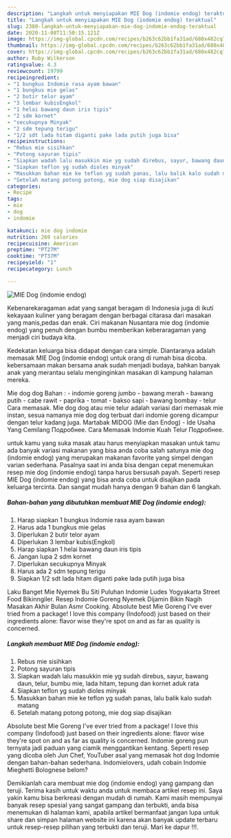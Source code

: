 ```yaml
---
description: "Langkah untuk menyiapakan MIE Dog (indomie endog) teraktual"
title: "Langkah untuk menyiapakan MIE Dog (indomie endog) teraktual"
slug: 2380-langkah-untuk-menyiapakan-mie-dog-indomie-endog-teraktual
date: 2020-11-08T11:50:15.121Z
image: https://img-global.cpcdn.com/recipes/b263c62bb1fa31ad/680x482cq70/mie-dog-indomie-endog-foto-resep-utama.jpg
thumbnail: https://img-global.cpcdn.com/recipes/b263c62bb1fa31ad/680x482cq70/mie-dog-indomie-endog-foto-resep-utama.jpg
cover: https://img-global.cpcdn.com/recipes/b263c62bb1fa31ad/680x482cq70/mie-dog-indomie-endog-foto-resep-utama.jpg
author: Ruby Wilkerson
ratingvalue: 4.3
reviewcount: 19799
recipeingredient:
- "1 bungkus Indomie rasa ayam bawan"
- "1 bungkus mie gelas"
- "2 butir telor ayam"
- "3 lembar kubisEngkol"
- "1 helai bawang daun iris tipis"
- "2 sdm kornet"
- "secukupnya Minyak"
- "2 sdm tepung terigu"
- "1/2 sdt lada hitam diganti pake lada putih juga bisa"
recipeinstructions:
- "Rebus mie sisihkan"
- "Potong sayuran tipis"
- "Siapkan wadah lalu masukkin mie yg sudah direbus, sayur, bawang daun, telur, bumbu mie, lada hitam, tepung dan kornet aduk rata"
- "Siapkan teflon yg sudah dioles minyak"
- "Masukkan bahan mie ke teflon yg sudah panas, lalu balik kalo sudah matang"
- "Setelah matang potong potong, mie dog siap disajikan"
categories:
- Recipe
tags:
- mie
- dog
- indomie

katakunci: mie dog indomie 
nutrition: 269 calories
recipecuisine: American
preptime: "PT27M"
cooktime: "PT37M"
recipeyield: "1"
recipecategory: Lunch

---
```



![MIE Dog (indomie endog)](https://img-global.cpcdn.com/recipes/b263c62bb1fa31ad/680x482cq70/mie-dog-indomie-endog-foto-resep-utama.jpg)

Kebenarekaragaman adat yang sangat beragam di Indonesia juga di ikuti kekayaan kuliner yang beragam dengan berbagai citarasa dari masakan yang manis,pedas dan enak. Ciri makanan Nusantara mie dog (indomie endog) yang penuh dengan bumbu memberikan keberaragaman yang menjadi ciri budaya kita.


Kedekatan keluarga bisa didapat dengan cara simple. Diantaranya adalah memasak MIE Dog (indomie endog) untuk orang di rumah bisa dicoba. kebersamaan makan bersama anak sudah menjadi budaya, bahkan banyak anak yang merantau selalu menginginkan masakan di kampung halaman mereka.

Mie dog dog Bahan : - indomie goreng jumbo - bawang merah - bawang putih - cabe rawit - paprika - tomat - bakso sapi - bawang bombay - telur Cara memasak. Mie dog dog atau mie telur adalah variasi dari memasak mie instan, sesua namanya mie dog dog terbuat dari indomie goreng dicampur dengan telur kadang juga. Martabak MIDOG (Mie dan Endog) - Ide Usaha Yang Cemilang Подробнее. Cara Memasak Indomie Kuah Telur Подробнее.

untuk kamu yang suka masak atau harus menyiapkan masakan untuk tamu ada banyak variasi makanan yang bisa anda coba salah satunya mie dog (indomie endog) yang merupakan makanan favorite yang simpel dengan varian sederhana. Pasalnya saat ini anda bisa dengan cepat menemukan resep mie dog (indomie endog) tanpa harus bersusah payah.
Seperti resep MIE Dog (indomie endog) yang bisa anda coba untuk disajikan pada keluarga tercinta. Dan sangat mudah hanya dengan 9 bahan dan 6 langkah.


<!--inarticleads1-->

##### Bahan-bahan yang dibutuhkan membuat MIE Dog (indomie endog):

1. Harap siapkan 1 bungkus Indomie rasa ayam bawan
1. Harus ada 1 bungkus mie gelas
1. Diperlukan 2 butir telor ayam
1. Diperlukan 3 lembar kubis(Engkol)
1. Harap siapkan 1 helai bawang daun iris tipis
1. Jangan lupa 2 sdm kornet
1. Diperlukan secukupnya Minyak
1. Harus ada 2 sdm tepung terigu
1. Siapkan 1/2 sdt lada hitam diganti pake lada putih juga bisa


Laku Banget Mie Nyemek Bu Siti Puluhan Indomie Ludes Yogyakarta Street Food Bikinngiler. Resep Indomie Goreng Nyemek Dijamin Bikin Nagih Masakan Akhir Bulan Asmr Cooking. Absolute best Mie Goreng I&#39;ve ever tried from a package! I love this company (Indofood) just based on their ingredients alone: flavor wise they&#39;re spot on and as far as quality is concerned. 

<!--inarticleads2-->

##### Langkah membuat  MIE Dog (indomie endog):

1. Rebus mie sisihkan
1. Potong sayuran tipis
1. Siapkan wadah lalu masukkin mie yg sudah direbus, sayur, bawang daun, telur, bumbu mie, lada hitam, tepung dan kornet aduk rata
1. Siapkan teflon yg sudah dioles minyak
1. Masukkan bahan mie ke teflon yg sudah panas, lalu balik kalo sudah matang
1. Setelah matang potong potong, mie dog siap disajikan


Absolute best Mie Goreng I&#39;ve ever tried from a package! I love this company (Indofood) just based on their ingredients alone: flavor wise they&#39;re spot on and as far as quality is concerned. Indomie goreng pun ternyata jadi paduan yang ciamik menggantikan kentang. Seperti resep yang dicoba oleh Jun Chef, YouTuber asal yang memasak hot dog Indomie dengan bahan-bahan sederhana. Indomielovers, udah cobain Indomie Mieghetti Bolognese belom? 

Demikianlah cara membuat mie dog (indomie endog) yang gampang dan teruji. Terima kasih untuk waktu anda untuk membaca artikel resep ini. Saya yakin kamu bisa berkreasi dengan mudah di rumah. Kami masih mempunyai banyak resep spesial yang sangat gampang dan terbukti, anda bisa menemukan di halaman kami, apabila artikel bermanfaat jangan lupa untuk share dan simpan halaman website ini karena akan banyak update terbaru untuk resep-resep pilihan yang terbukti dan teruji. Mari ke dapur !!!. 
